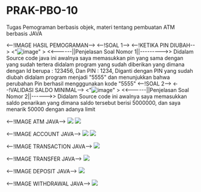 # PRAK-PBO-10
Tugas Pemograman berbasis objek, materi tentang pembuatan ATM berbasis JAVA

<--!IMAGE HASIL PEMOGRAMAN-->
<--!SOAL 1-->
<--!KETIKA PIN DIUBAH-->
 <"![image](https://github.com/user-attachments/assets/462bad6e-ad5d-48ab-9231-34a747e25ed1)" >
<<------||Penjelasan Soal Nomor 1||--------->>
  Didalam Source code java ini awalnya saya memasukkan pin yang sama dengan yang sudah tertera didalam program yang sudah diberikan yang dimana dengan Id berupa : 123456, Dan PIN : 1234, Diganti dengan PIN yang sudah diubah didalam program menjadi "5555" dan menunjukkan bahwa perubahan Pin berhasil mengggunakan kode "5555"
<--!SOAL 2-->
<--!VALIDASI SALDO MINIMAL-->
 <"![image](https://github.com/user-attachments/assets/65f21343-76e7-45bf-90a8-516b9ae89691)" >
<<------||Penjelasan Soal Nomor 2||------>>
  Didalam Source code ini awalnya saya memasukkan saldo penarikan yang dimana saldo tersebut berisi 5000000, dan saya menarik 50000 dengan adanya limit


<--!IMAGE ATM JAVA-->
<img src = "![image](https://github.com/user-attachments/assets/39b8d39d-b39d-41a1-a6c8-8c05d67e8e45)">
<img src = "![image](https://github.com/user-attachments/assets/881328ab-b463-4f2f-a871-1617f3a1df1c)">

<--!IMAGE  ACCOUNT JAVA-->
<img src = "![image](https://github.com/user-attachments/assets/1f5bc7c8-36ae-48bd-b4ab-3ead143dc120)">
<img src = "![image](https://github.com/user-attachments/assets/8a3f4107-9f83-48fa-b6e1-9946c34e275f)">

<--!IMAGE TRANSACTION JAVA-->
<img src = "![image](https://github.com/user-attachments/assets/f5f8b1f5-778a-4e70-99b5-5f1705727d95)">

<--!IMAGE TRANSFER JAVA-->
<img src = "![image](https://github.com/user-attachments/assets/4f7cbb8b-c852-441c-8522-27b699dfd6aa)">

<--!IMAGE DEPOSIT JAVA-->
<img src = "![image](https://github.com/user-attachments/assets/eb0eaa2a-c67a-48a8-97ed-45555c9e2a27)">

<--!IMAGE WITHDRAWAL JAVA-->
<img src = "![image](https://github.com/user-attachments/assets/124098d6-8b15-43e1-8b7d-9a491fb7d6e4)">











